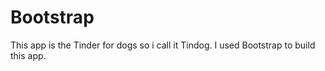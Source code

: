 # Bootstrap
This app is the Tinder for dogs so i call it Tindog. I used Bootstrap to build this app.

